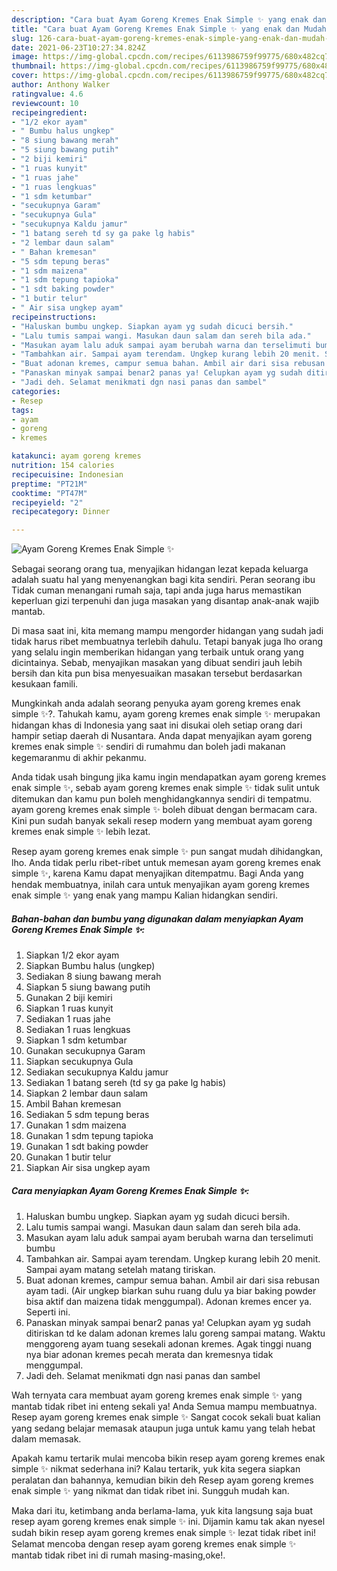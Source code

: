 ```yaml
---
description: "Cara buat Ayam Goreng Kremes Enak Simple ✨ yang enak dan Mudah Dibuat"
title: "Cara buat Ayam Goreng Kremes Enak Simple ✨ yang enak dan Mudah Dibuat"
slug: 126-cara-buat-ayam-goreng-kremes-enak-simple-yang-enak-dan-mudah-dibuat
date: 2021-06-23T10:27:34.824Z
image: https://img-global.cpcdn.com/recipes/6113986759f99775/680x482cq70/ayam-goreng-kremes-enak-simple-✨-foto-resep-utama.jpg
thumbnail: https://img-global.cpcdn.com/recipes/6113986759f99775/680x482cq70/ayam-goreng-kremes-enak-simple-✨-foto-resep-utama.jpg
cover: https://img-global.cpcdn.com/recipes/6113986759f99775/680x482cq70/ayam-goreng-kremes-enak-simple-✨-foto-resep-utama.jpg
author: Anthony Walker
ratingvalue: 4.6
reviewcount: 10
recipeingredient:
- "1/2 ekor ayam"
- " Bumbu halus ungkep"
- "8 siung bawang merah"
- "5 siung bawang putih"
- "2 biji kemiri"
- "1 ruas kunyit"
- "1 ruas jahe"
- "1 ruas lengkuas"
- "1 sdm ketumbar"
- "secukupnya Garam"
- "secukupnya Gula"
- "secukupnya Kaldu jamur"
- "1 batang sereh td sy ga pake lg habis"
- "2 lembar daun salam"
- " Bahan kremesan"
- "5 sdm tepung beras"
- "1 sdm maizena"
- "1 sdm tepung tapioka"
- "1 sdt baking powder"
- "1 butir telur"
- " Air sisa ungkep ayam"
recipeinstructions:
- "Haluskan bumbu ungkep. Siapkan ayam yg sudah dicuci bersih."
- "Lalu tumis sampai wangi. Masukan daun salam dan sereh bila ada."
- "Masukan ayam lalu aduk sampai ayam berubah warna dan terselimuti bumbu"
- "Tambahkan air. Sampai ayam terendam. Ungkep kurang lebih 20 menit. Sampai ayam matang setelah matang tiriskan."
- "Buat adonan kremes, campur semua bahan. Ambil air dari sisa rebusan ayam tadi. (Air ungkep biarkan suhu ruang dulu ya biar baking powder bisa aktif dan maizena tidak menggumpal). Adonan kremes encer ya. Seperti ini."
- "Panaskan minyak sampai benar2 panas ya! Celupkan ayam yg sudah ditiriskan td ke dalam adonan kremes lalu goreng sampai matang. Waktu menggoreng ayam tuang sesekali adonan kremes. Agak tinggi nuang nya biar adonan kremes pecah merata dan kremesnya tidak menggumpal."
- "Jadi deh. Selamat menikmati dgn nasi panas dan sambel"
categories:
- Resep
tags:
- ayam
- goreng
- kremes

katakunci: ayam goreng kremes 
nutrition: 154 calories
recipecuisine: Indonesian
preptime: "PT21M"
cooktime: "PT47M"
recipeyield: "2"
recipecategory: Dinner

---
```



![Ayam Goreng Kremes Enak Simple ✨](https://img-global.cpcdn.com/recipes/6113986759f99775/680x482cq70/ayam-goreng-kremes-enak-simple-✨-foto-resep-utama.jpg)

Sebagai seorang orang tua, menyajikan hidangan lezat kepada keluarga adalah suatu hal yang menyenangkan bagi kita sendiri. Peran seorang ibu Tidak cuman menangani rumah saja, tapi anda juga harus memastikan keperluan gizi terpenuhi dan juga masakan yang disantap anak-anak wajib mantab.

Di masa  saat ini, kita memang mampu mengorder hidangan yang sudah jadi tidak harus ribet membuatnya terlebih dahulu. Tetapi banyak juga lho orang yang selalu ingin memberikan hidangan yang terbaik untuk orang yang dicintainya. Sebab, menyajikan masakan yang dibuat sendiri jauh lebih bersih dan kita pun bisa menyesuaikan masakan tersebut berdasarkan kesukaan famili. 



Mungkinkah anda adalah seorang penyuka ayam goreng kremes enak simple ✨?. Tahukah kamu, ayam goreng kremes enak simple ✨ merupakan hidangan khas di Indonesia yang saat ini disukai oleh setiap orang dari hampir setiap daerah di Nusantara. Anda dapat menyajikan ayam goreng kremes enak simple ✨ sendiri di rumahmu dan boleh jadi makanan kegemaranmu di akhir pekanmu.

Anda tidak usah bingung jika kamu ingin mendapatkan ayam goreng kremes enak simple ✨, sebab ayam goreng kremes enak simple ✨ tidak sulit untuk ditemukan dan kamu pun boleh menghidangkannya sendiri di tempatmu. ayam goreng kremes enak simple ✨ boleh dibuat dengan bermacam cara. Kini pun sudah banyak sekali resep modern yang membuat ayam goreng kremes enak simple ✨ lebih lezat.

Resep ayam goreng kremes enak simple ✨ pun sangat mudah dihidangkan, lho. Anda tidak perlu ribet-ribet untuk memesan ayam goreng kremes enak simple ✨, karena Kamu dapat menyajikan ditempatmu. Bagi Anda yang hendak membuatnya, inilah cara untuk menyajikan ayam goreng kremes enak simple ✨ yang enak yang mampu Kalian hidangkan sendiri.

<!--inarticleads1-->

##### Bahan-bahan dan bumbu yang digunakan dalam menyiapkan Ayam Goreng Kremes Enak Simple ✨:

1. Siapkan 1/2 ekor ayam
1. Siapkan  Bumbu halus (ungkep)
1. Sediakan 8 siung bawang merah
1. Siapkan 5 siung bawang putih
1. Gunakan 2 biji kemiri
1. Siapkan 1 ruas kunyit
1. Sediakan 1 ruas jahe
1. Sediakan 1 ruas lengkuas
1. Siapkan 1 sdm ketumbar
1. Gunakan secukupnya Garam
1. Siapkan secukupnya Gula
1. Sediakan secukupnya Kaldu jamur
1. Sediakan 1 batang sereh (td sy ga pake lg habis)
1. Siapkan 2 lembar daun salam
1. Ambil  Bahan kremesan
1. Sediakan 5 sdm tepung beras
1. Gunakan 1 sdm maizena
1. Gunakan 1 sdm tepung tapioka
1. Gunakan 1 sdt baking powder
1. Gunakan 1 butir telur
1. Siapkan  Air sisa ungkep ayam




<!--inarticleads2-->

##### Cara menyiapkan Ayam Goreng Kremes Enak Simple ✨:

1. Haluskan bumbu ungkep. Siapkan ayam yg sudah dicuci bersih.
1. Lalu tumis sampai wangi. Masukan daun salam dan sereh bila ada.
1. Masukan ayam lalu aduk sampai ayam berubah warna dan terselimuti bumbu
1. Tambahkan air. Sampai ayam terendam. Ungkep kurang lebih 20 menit. Sampai ayam matang setelah matang tiriskan.
1. Buat adonan kremes, campur semua bahan. Ambil air dari sisa rebusan ayam tadi. (Air ungkep biarkan suhu ruang dulu ya biar baking powder bisa aktif dan maizena tidak menggumpal). Adonan kremes encer ya. Seperti ini.
1. Panaskan minyak sampai benar2 panas ya! Celupkan ayam yg sudah ditiriskan td ke dalam adonan kremes lalu goreng sampai matang. Waktu menggoreng ayam tuang sesekali adonan kremes. Agak tinggi nuang nya biar adonan kremes pecah merata dan kremesnya tidak menggumpal.
1. Jadi deh. Selamat menikmati dgn nasi panas dan sambel




Wah ternyata cara membuat ayam goreng kremes enak simple ✨ yang mantab tidak ribet ini enteng sekali ya! Anda Semua mampu membuatnya. Resep ayam goreng kremes enak simple ✨ Sangat cocok sekali buat kalian yang sedang belajar memasak ataupun juga untuk kamu yang telah hebat dalam memasak.

Apakah kamu tertarik mulai mencoba bikin resep ayam goreng kremes enak simple ✨ nikmat sederhana ini? Kalau tertarik, yuk kita segera siapkan peralatan dan bahannya, kemudian bikin deh Resep ayam goreng kremes enak simple ✨ yang nikmat dan tidak ribet ini. Sungguh mudah kan. 

Maka dari itu, ketimbang anda berlama-lama, yuk kita langsung saja buat resep ayam goreng kremes enak simple ✨ ini. Dijamin kamu tak akan nyesel sudah bikin resep ayam goreng kremes enak simple ✨ lezat tidak ribet ini! Selamat mencoba dengan resep ayam goreng kremes enak simple ✨ mantab tidak ribet ini di rumah masing-masing,oke!.

